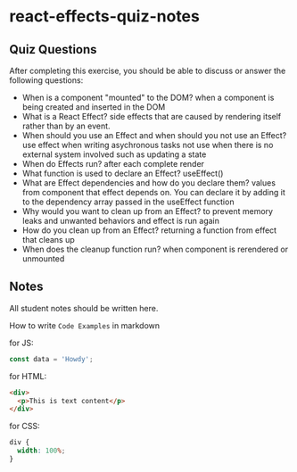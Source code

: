# react-effects-quiz-notes

## Quiz Questions

After completing this exercise, you should be able to discuss or answer the following questions:

- When is a component "mounted" to the DOM?
  when a component is being created and inserted in the DOM
- What is a React Effect?
  side effects that are caused by rendering itself rather than by an event.
- When should you use an Effect and when should you not use an Effect?
  use effect when writing asychronous tasks
  not use when there is no external system involved such as updating a state
- When do Effects run?
  after each complete render
- What function is used to declare an Effect?
  useEffect()
- What are Effect dependencies and how do you declare them?
  values from component that effect depends on. You can declare it by adding it to the dependency array passed in the useEffect function
- Why would you want to clean up from an Effect?
  to prevent memory leaks and unwanted behaviors and effect is run again
- How do you clean up from an Effect?
  returning a function from effect that cleans up
- When does the cleanup function run?
  when component is rerendered or unmounted

## Notes

All student notes should be written here.

How to write `Code Examples` in markdown

for JS:

```javascript
const data = 'Howdy';
```

for HTML:

```html
<div>
  <p>This is text content</p>
</div>
```

for CSS:

```css
div {
  width: 100%;
}
```
